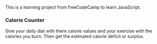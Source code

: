 This is a learning project from freeCodeCamp to learn JavaScript.

### Calorie Counter

Give your daily diat with there calorie values and your exercise with the
calories you burn. Then get the estimated calorie deficit or surplus.
